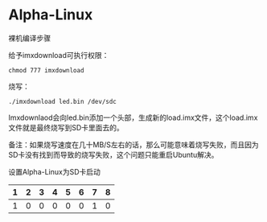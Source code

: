 # Alpha-Linux
裸机编译步骤

给予imxdownload可执行权限：

```
chmod 777 imxdownload
```

烧写：

```
./imxdownload led.bin /dev/sdc
```

Imxdownlaod会向led.bin添加一个头部，生成新的load.imx文件，这个load.imx文件就是最终烧写到SD卡里面去的。

备注：如果烧写速度在几十MB/S左右的话，那么可能意味着烧写失败，而且因为SD卡没有找到而导致的烧写失败，这个问题只能重启Ubuntu解决。



设置Alpha-Linux为SD卡启动

| 1    | 2    | 3    | 4    | 5    | 6    | 7    | 8    |
| ---- | ---- | ---- | ---- | ---- | ---- | ---- | ---- |
| 1    | 0    | 0    | 0    | 0    | 0    | 1    | 0    |

